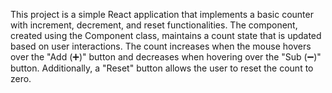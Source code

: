 This project is a simple React application that implements a basic counter with increment, decrement, and reset functionalities. The component, created using the Component class, maintains a count state that is updated based on user interactions. The count increases when the mouse hovers over the "Add (➕)" button and decreases when hovering over the "Sub (➖)" button. Additionally, a "Reset" button allows the user to reset the count to zero. 






